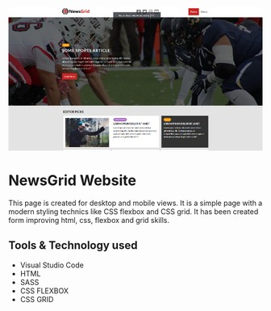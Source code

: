 ![NewsGrid Page](img/git-main.png)
# NewsGrid Website

This page is created for desktop and mobile views. It is a simple page with a modern styling technics like CSS flexbox and CSS grid. 
It has been created form improving html, css, flexbox and grid skills.

## Tools & Technology used

- Visual Studio Code
- HTML 
- SASS
- CSS FLEXBOX
- CSS GRID
